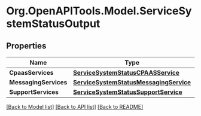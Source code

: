 # Org.OpenAPITools.Model.ServiceSystemStatusOutput

## Properties

Name | Type | Description | Notes
------------ | ------------- | ------------- | -------------
**CpaasServices** | [**ServiceSystemStatusCPAASService**](ServiceSystemStatusCPAASService.md) |  | [optional] 
**MessagingServices** | [**ServiceSystemStatusMessagingService**](ServiceSystemStatusMessagingService.md) |  | [optional] 
**SupportServices** | [**ServiceSystemStatusSupportService**](ServiceSystemStatusSupportService.md) |  | [optional] 

[[Back to Model list]](../README.md#documentation-for-models) [[Back to API list]](../README.md#documentation-for-api-endpoints) [[Back to README]](../README.md)

